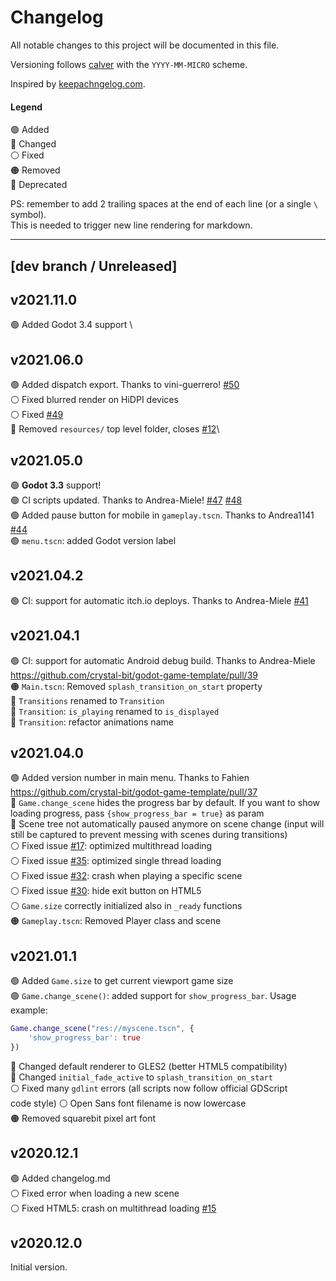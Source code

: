 # Changelog

All notable changes to this project will be documented in this file.

Versioning follows [calver](https://calver.org/) with the `YYYY-MM-MICRO` scheme.

Inspired by [keepachngelog.com](https://keepachangelog.com/en/1.0.0/).

#### Legend

🟢 Added\
🔵 Changed\
⚪ Fixed\
🟠 Removed\
🔴 Deprecated

PS: remember to add 2 trailing spaces at the end of each line (or a single `\` symbol).\
This is needed to trigger new line rendering for markdown.

---

## [dev branch / Unreleased]

## v2021.11.0

🟢 Added Godot 3.4 support \

## v2021.06.0

🟢 Added dispatch export. Thanks to vini-guerrero! [#50][pr50] \
⚪ Fixed blurred render on HiDPI devices\
⚪ Fixed [#49][i49]\
🔵 Removed `resources/` top level folder, closes [#12][i12]\

[pr50]: https://github.com/crystal-bit/godot-game-template/pull/50
[i12]: https://github.com/crystal-bit/godot-game-template/issues/12
[i49]: https://github.com/crystal-bit/godot-game-template/issues/49

## v2021.05.0

🟢 **Godot 3.3** support!\
🟢 CI scripts updated. Thanks to Andrea-Miele! [#47][pr47] [#48][pr48] \
🟢 Added pause button for mobile in `gameplay.tscn`. Thanks to Andrea1141 [#44][pr44] \
🟢 `menu.tscn`: added Godot version label

[pr44]: https://github.com/crystal-bit/godot-game-template/pull/44
[pr47]: https://github.com/crystal-bit/godot-game-template/pull/47
[pr48]: https://github.com/crystal-bit/godot-game-template/pull/48

## v2021.04.2

🟢 CI: support for automatic itch.io deploys. Thanks to Andrea-Miele [#41][pr41]

[pr41]: https://github.com/crystal-bit/godot-game-template/pull/41

## v2021.04.1

🟢 CI: support for automatic Android debug build. Thanks to Andrea-Miele https://github.com/crystal-bit/godot-game-template/pull/39 \
🟠 `Main.tscn`: Removed `splash_transition_on_start` property\
🔵 `Transitions` renamed to `Transition`\
🔵 `Transition`: `is_playing` renamed to `is_displayed`\
🔵 `Transition`: refactor animations name

## v2021.04.0

🟢 Added version number in main menu. Thanks to Fahien https://github.com/crystal-bit/godot-game-template/pull/37 \
🔵 `Game.change_scene` hides the progress bar by default. If you want to show
loading progress, pass `{show_progress_bar = true}` as param\
🔵 Scene tree not automatically paused anymore on scene change (input will still be captured to prevent messing with scenes during transitions)\
⚪ Fixed issue [#17][i17]: optimized multithread loading\
⚪ Fixed issue [#35][i35]: optimized single thread loading\
⚪ Fixed issue [#32][i32]: crash when playing a specific scene\
⚪ Fixed issue [#30][i30]: hide exit button on HTML5\
⚪ `Game.size` correctly initialized also in `_ready` functions\
🟠 `Gameplay.tscn`: Removed Player class and scene

[i17]: https://github.com/crystal-bit/godot-game-template/issues/17
[i35]: https://github.com/crystal-bit/godot-game-template/issues/35
[i32]: https://github.com/crystal-bit/godot-game-template/issues/32
[i30]: https://github.com/crystal-bit/godot-game-template/issues/30

## v2021.01.1

🟢 Added `Game.size` to get current viewport game size\
🟢 `Game.change_scene()`: added support for `show_progress_bar`. Usage example:

```gd
Game.change_scene("res://myscene.tscn", {
    'show_progress_bar': true
})
```

🔵 Changed default renderer to GLES2 (better HTML5 compatibility)\
🔵 Changed `initial_fade_active` to `splash_transition_on_start`\
⚪ Fixed many `gdlint` errors (all scripts now follow official GDScript\
code style)
⚪ Open Sans font filename is now lowercase\
🟠 Removed squarebit pixel art font

## v2020.12.1

🟢 Added changelog.md\
⚪ Fixed error when loading a new scene\
⚪ Fixed HTML5: crash on multithread loading [#15](https://github.com/crystal-bit/godot-game-template/issues/15)

## v2020.12.0

Initial version.
